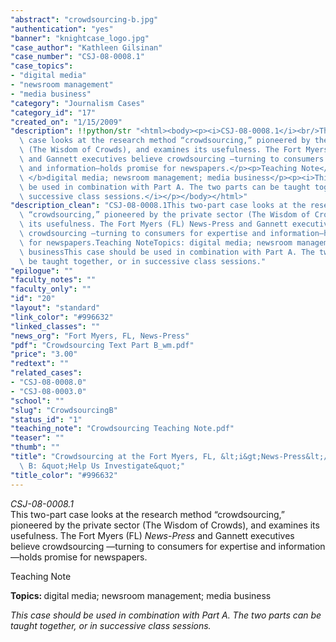 ```yaml
---
"abstract": "crowdsourcing-b.jpg"
"authentication": "yes"
"banner": "knightcase_logo.jpg"
"case_author": "Kathleen Gilsinan"
"case_number": "CSJ-08-0008.1"
"case_topics":
- "digital media"
- "newsroom management"
- "media business"
"category": "Journalism Cases"
"category_id": "17"
"created_on": "1/15/2009"
"description": !!python/str "<html><body><p><i>CSJ-08-0008.1</i><br/>This two-part\
  \ case looks at the research method “crowdsourcing,” pioneered by the private sector\
  \ (The Wisdom of Crowds), and examines its usefulness. The Fort Myers (FL) <i>News-Press</i>\
  \ and Gannett executives believe crowdsourcing —turning to consumers for expertise\
  \ and information—holds promise for newspapers.</p><p>Teaching Note</p><p><b>Topics:\
  \ </b>digital media; newsroom management; media business</p><p><i>This case should\
  \ be used in combination with Part A. The two parts can be taught together, or in\
  \ successive class sessions.</i></p></body></html>"
"description_clean": "CSJ-08-0008.1This two-part case looks at the research method\
  \ “crowdsourcing,” pioneered by the private sector (The Wisdom of Crowds), and examines\
  \ its usefulness. The Fort Myers (FL) News-Press and Gannett executives believe\
  \ crowdsourcing —turning to consumers for expertise and information—holds promise\
  \ for newspapers.Teaching NoteTopics: digital media; newsroom management; media\
  \ businessThis case should be used in combination with Part A. The two parts can\
  \ be taught together, or in successive class sessions."
"epilogue": ""
"faculty_notes": ""
"faculty_only": ""
"id": "20"
"layout": "standard"
"link_color": "#996632"
"linked_classes": ""
"news_org": "Fort Myers, FL, News-Press"
"pdf": "Crowdsourcing Text Part B_wm.pdf"
"price": "3.00"
"redtext": ""
"related_cases":
- "CSJ-08-0008.0"
- "CSJ-08-0003.0"
"school": ""
"slug": "CrowdsourcingB"
"status_id": "1"
"teaching_note": "Crowdsourcing Teaching Note.pdf"
"teaser": ""
"thumb": ""
"title": "Crowdsourcing at the Fort Myers, FL, &lt;i&gt;News-Press&lt;/i&gt; Part\
  \ B: &quot;Help Us Investigate&quot;"
"title_color": "#996632"
---
```

<html><body><p><i>CSJ-08-0008.1</i><br/>This two-part case looks at the research method “crowdsourcing,” pioneered by the private sector (The Wisdom of Crowds), and examines its usefulness. The Fort Myers (FL) <i>News-Press</i> and Gannett executives believe crowdsourcing —turning to consumers for expertise and information—holds promise for newspapers.</p><p>Teaching Note</p><p><b>Topics: </b>digital media; newsroom management; media business</p><p><i>This case should be used in combination with Part A. The two parts can be taught together, or in successive class sessions.</i></p></body></html>
